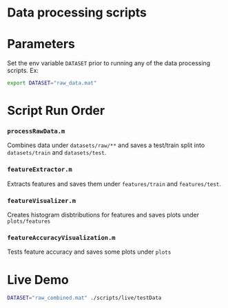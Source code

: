 # Data processing scripts

# Parameters
Set the env variable ```DATASET``` prior to running any of the data processing scripts. Ex:
```bash
export DATASET="raw_data.mat"
```

# Script Run Order 

### ```processRawData.m```
Combines data under ```datasets/raw/**``` and saves a test/train split into ```datasets/train``` and ```datasets/test```.

### ```featureExtractor.m```
Extracts features and saves them under ```features/train``` and ```features/test```.

### ```featureVisualizer.m```
Creates histogram disbtributions for features and saves plots under ```plots/features```

### ```featureAccuracyVisualization.m```
Tests feature accuracy and saves some plots under ```plots```

# Live Demo
```bash
DATASET="raw_combined.mat" ./scripts/live/testData
```
